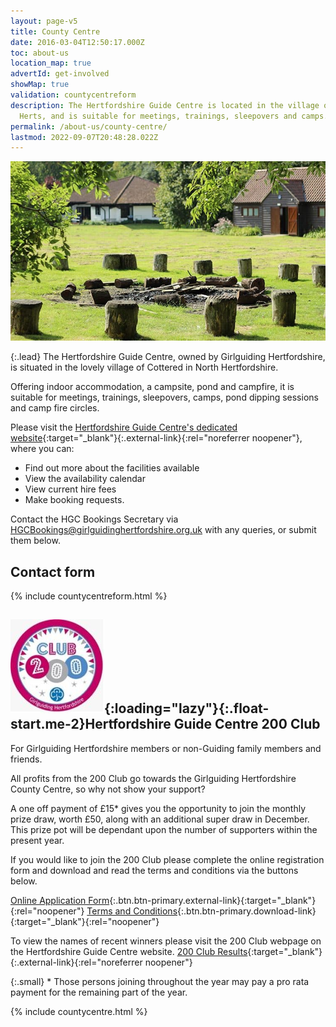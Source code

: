 ```yaml
---
layout: page-v5
title: County Centre
date: 2016-03-04T12:50:17.000Z
toc: about-us
location_map: true
advertId: get-involved
showMap: true
validation: countycentreform
description: The Hertfordshire Guide Centre is located in the village of Cottered in North
  Herts, and is suitable for meetings, trainings, sleepovers and camps.
permalink: /about-us/county-centre/
lastmod: 2022-09-07T20:48:28.022Z
---
```

![Hertfordshire Guide Centre Campsite](/assets/images/2022/04/hgc_campsite.jpg)

{:.lead}
The Hertfordshire Guide Centre, owned by Girlguiding Hertfordshire, is situated in the lovely village of Cottered in North Hertfordshire.

Offering indoor accommodation, a campsite, pond and campfire, it is suitable for meetings, trainings, sleepovers, camps, pond dipping sessions and camp fire circles.  

Please visit the [Hertfordshire Guide Centre's dedicated website](http://www.hertsguidecentre.co.uk){:target="_blank"}{:.external-link}{:rel="noreferrer noopener"}, where you can:

- Find out more about the facilities available
- View the availability calendar
- View current hire fees
- Make booking requests.

Contact the HGC Bookings Secretary via <HGCBookings@girlguidinghertfordshire.org.uk> with any queries, or submit them below.

## Contact form

{% include countycentreform.html %}

## ![200 club logo](/wp-content/uploads/2020/12/200-Club-Logo-150x150.jpg){:loading="lazy"}{:.float-start.me-2}Hertfordshire Guide Centre 200 Club

For Girlguiding Hertfordshire members or non-Guiding family members and friends.  

All profits from the 200 Club go towards the Girlguiding Hertfordshire County Centre, so why not show your support?

A one off payment of £15* gives you the opportunity to join the monthly prize draw, worth £50, along with an additional super draw in December. This prize pot will be dependant upon the number of supporters within the present year.

If you would like to join the 200 Club please complete the online registration form and download and read the terms and conditions via the buttons below.

[Online Application Form](https://forms.office.com/Pages/ResponsePage.aspx?id=3yob_CzTykeMNWNnWM6OwYCE4GYtXJ9Ogtjv7oAM_iJUREpYRDhXREFSRVJWU0RPREhSWlhLUFNZUC4u){:.btn.btn-primary.external-link}{:target="_blank"}{:rel="noopener"} [Terms and Conditions](/assets/docs/2022/2023-200-club-tscs.pdf){:.btn.btn-primary.download-link}{:target="_blank"}{:rel="noopener"}

To view the names of recent winners please visit the 200 Club webpage on the Hertfordshire Guide Centre website. [200 Club Results](https://www.hertsguidecentre.co.uk/200-club.html){:target="_blank"}{:.external-link}{:rel="noreferrer noopener"}

{:.small}
\* Those persons joining throughout the year may pay a pro rata payment for the remaining part of the year.

{% include countycentre.html %}
